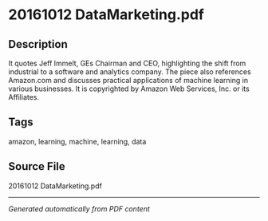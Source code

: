 # 20161012 DataMarketing.pdf

## Description
It quotes Jeff Immelt, GEs Chairman and CEO, highlighting the shift from industrial to a software and analytics company. The piece also references Amazon.com and discusses practical applications of machine learning in various businesses. It is copyrighted by Amazon Web Services, Inc. or its Affiliates.
## Tags
amazon, learning, machine, learning, data

## Source File
20161012 DataMarketing.pdf

---
*Generated automatically from PDF content*
